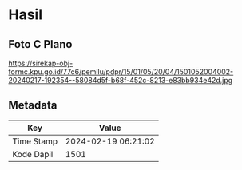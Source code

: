 # Hasil

## Foto C Plano

https://sirekap-obj-formc.kpu.go.id/77c6/pemilu/pdpr/15/01/05/20/04/1501052004002-20240217-192354--58084d5f-b68f-452c-8213-e83bb934e42d.jpg


## Metadata

| Key        | Value               |
| ---------- | ------------------- |
| Time Stamp | 2024-02-19 06:21:02 |
| Kode Dapil | 1501                |



